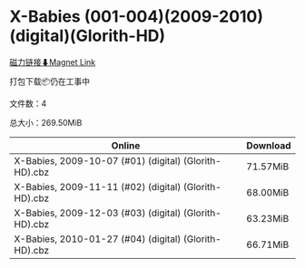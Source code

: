 # X-Babies (001-004)(2009-2010)(digital)(Glorith-HD)

[磁力链接⬇Magnet Link](magnet:?xt=urn:btih:87bddec42758cfd41f4c33e3477a3ca3ab4ab903&dn=X-Babies%20%28001-004%29%282009-2010%29%28digital%29%28Glorith-HD%29)

打包下载📦仍在工事中

文件数：4

总大小：269.50MiB

Online | Download
--- | ---
X-Babies, 2009-10-07 (#01) (digital) (Glorith-HD).cbz | 71.57MiB
X-Babies, 2009-11-11 (#02) (digital) (Glorith-HD).cbz | 68.00MiB
X-Babies, 2009-12-03 (#03) (digital) (Glorith-HD).cbz | 63.23MiB
X-Babies, 2010-01-27 (#04) (digital) (Glorith-HD).cbz | 66.71MiB